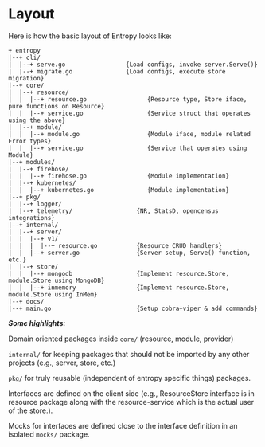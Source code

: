 # Layout

Here is how the basic layout of Entropy looks like:

```
+ entropy
|--+ cli/
|  |--+ serve.go                 {Load configs, invoke server.Serve()}
|  |--+ migrate.go               {Load configs, execute store migration}
|--+ core/
|  |--+ resource/
|  |  |--+ resource.go                 {Resource type, Store iface, pure functions on Resource}
|  |  |--+ service.go                  {Service struct that operates using the above}
|  |--+ module/
|  |  |--+ module.go                   {Module iface, module related Error types}
|  |  |--+ service.go                  {Service that operates using Module}
|--+ modules/
|  |--+ firehose/
|  |  |--+ firehose.go                 {Module implementation}
|  |--+ kubernetes/
|  |  |--+ kubernetes.go               {Module implementation}
|--+ pkg/
|  |--+ logger/
|  |--+ telemetry/                  {NR, StatsD, opencensus integrations}
|--+ internal/
|  |--+ server/
|  |  |--+ v1/
|  |  |  |--+ resource.go           {Resource CRUD handlers}
|  |  |--+ server.go                {Server setup, Serve() function, etc.}
|  |--+ store/
|  |  |--+ mongodb                  {Implement resource.Store, module.Store using MongoDB}
|  |  |--+ inmemory                 {Implement resource.Store, module.Store using InMem}
|--+ docs/
|--+ main.go                        {Setup cobra+viper & add commands}

```

***Some highlights:***

Domain oriented packages inside `core/` (resource, module, provider)

`internal/` for keeping packages that should not be imported by any other projects (e.g., server, store, etc.)

`pkg/` for truly reusable (independent of entropy specific things) packages.

Interfaces are defined on the client side (e.g., ResourceStore interface is in resource package along with the resource-service which is the actual user of the store.).

Mocks for interfaces are defined close to the interface definition in an isolated `mocks/` package.